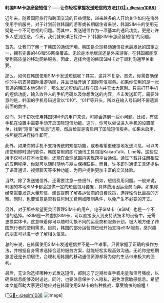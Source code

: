 **韩国SIM卡怎麽發短信？——让你轻松掌握发送短信的方法[[TG💪+ @esim1088](https://t.me/s/esim1088)]**

近年来，随着国际旅行和跨国交流的日益频繁，越来越多的人开始关注如何在海外使用手机服务。对于计划前往韩国的游客或长期居住者来说，韩国SIM卡的使用无疑是一个不可忽视的问题。而其中，发送短信作为一项基本的通讯功能，更是让许多人感到困惑。今天，我们就来详细探讨一下“韩国SIM卡怎麽發短信”的问题。

首先，让我们了解一下韩国的通信环境。韩国是全球移动通信技术最发达的国家之一，拥有完善的4G和5G网络覆盖。无论是本地居民还是外来游客，在韩国都能享受到高质量的移动网络服务。因此，选择合适的韩国SIM卡对于顺利沟通至关重要。

那么，如何在韩国使用SIM卡发送短信呢？其实，这并不复杂。首先，你需要确保你的手机支持国际漫游功能，并且已经开通了国际短信服务。如果你使用的是一张普通的韩国本地SIM卡，那么发送短信的过程与国内并无太大区别。只需打开手机的短信功能，输入收件人的手机号码以及你想发送的内容，点击发送即可。需要注意的是，韩国的手机号码通常以“010”、“011”等开头，所以在输入号码时不要遗漏前面的数字。

然而，对于初次使用韩国SIM卡的用户来说，可能会遇到一些小问题。比如，有些手机在设置中需要手动开启国际短信功能。这时，你可以尝试进入手机的设置菜单，找到“短信”或“信息”选项，然后检查是否启用了国际短信服务。如果未启用，按照提示进行操作即可。

此外，如果你的手机不支持传统的短信功能，或者希望更便捷地发送消息，可以考虑使用即时通讯软件。韩国常用的即时通讯工具包括KakaoTalk、Line等。这些应用不仅可以在本地使用，还能在全球范围内实现跨平台通信。通过下载并注册相应的应用程序，你就可以随时随地与朋友保持联系。而且，许多即时通讯工具还提供了语音通话、视频聊天等多种功能，为用户提供更加丰富的交流体验。

当然，除了发送短信外，还需要注意一些细节。例如，短信费用问题。一般来说，韩国的本地SIM卡都会提供一定的短信包月套餐，具体费用因运营商而异。如果你经常需要发送大量短信，建议提前了解各运营商的资费政策，选择性价比最高的方案。同时，也要留意是否有任何附加费用或限制条件，以免产生不必要的开支。

另外，对于那些希望更灵活管理SIM卡的用户，电子SIM卡（eSIM）也是一个不错的选择。eSIM是一种虚拟SIM卡，可以直接嵌入到支持该技术的设备中，无需更换实体卡。这意味着你可以随时切换不同的运营商和服务计划，极大地方便了跨国旅行者的使用需求。目前，韩国的部分运营商已经开始支持eSIM服务，感兴趣的朋友可以进一步了解相关信息。

总的来说，在韩国使用SIM卡发送短信并不是一件难事。只要掌握了正确的操作方法，并根据自身需求选择合适的服务方案，就能轻松实现高效沟通。无论你是短期旅游还是长期居住，合理利用韩国的移动通信资源都将为你的生活带来极大的便利。

最后，无论你选择哪种方式发送短信，都别忘了定期检查手机电量和信号强度，以确保信息能够及时送达。同时，也要注意保护个人隐私，避免泄露敏感信息。希望本文能帮助大家更好地应对在韩国使用SIM卡的各种挑战，享受愉快的旅程！

[[TG💪+ @esim1088](https://t.me/s/esim1088) ![Image](https://i.postimg.cc/4NQfJmqS/Snipaste-2025-05-13-00-14-12.png)]